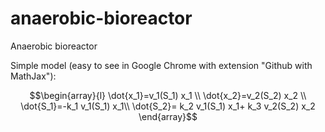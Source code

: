# anaerobic-bioreactor
Anaerobic bioreactor

Simple model (easy to see in Google Chrome with extension "Github with MathJax"):

$$\begin{array}{l}
\dot{x_1}=v_1(S_1) x_1 \\
\dot{x_2}=v_2(S_2) x_2 \\
\dot{S_1}=-k_1 v_1(S_1) x_1\\
\dot{S_2}= k_2 v_1(S_1) x_1+ k_3 v_2(S_2) x_2
\end{array}$$
 
 
